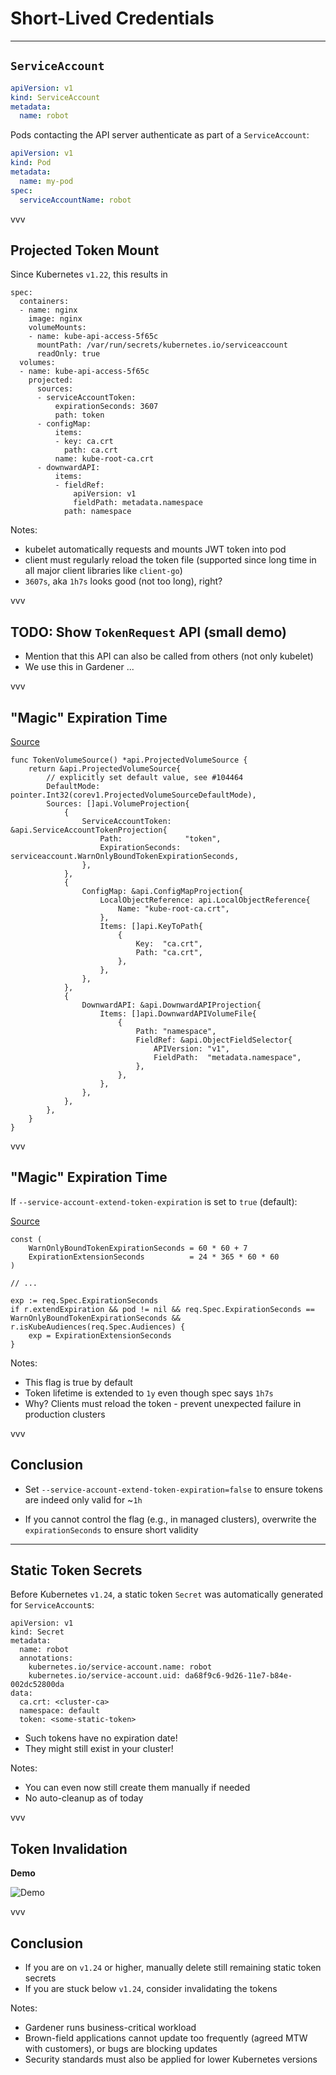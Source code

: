 # Short-Lived Credentials

---

## `ServiceAccount`

```yaml
apiVersion: v1
kind: ServiceAccount
metadata:
  name: robot
```

Pods contacting the API server authenticate as part of a `ServiceAccount`:

```yaml
apiVersion: v1
kind: Pod
metadata:
  name: my-pod
spec:
  serviceAccountName: robot
```

vvv

## Projected Token Mount

Since Kubernetes `v1.22`, this results in

```yaml[|9-26|5-8|1-26|14]
spec:
  containers:
  - name: nginx
    image: nginx
    volumeMounts:
    - name: kube-api-access-5f65c
      mountPath: /var/run/secrets/kubernetes.io/serviceaccount
      readOnly: true
  volumes:
  - name: kube-api-access-5f65c
    projected:
      sources:
      - serviceAccountToken:
          expirationSeconds: 3607
          path: token
      - configMap:
          items:
          - key: ca.crt
            path: ca.crt
          name: kube-root-ca.crt
      - downwardAPI:
          items:
          - fieldRef:
              apiVersion: v1
              fieldPath: metadata.namespace
            path: namespace
```

Notes:
- kubelet automatically requests and mounts JWT token into pod
- client must regularly reload the token file (supported since long time in all major client libraries like `client-go`)
- `3607s`, aka `1h7s` looks good (not too long), right?

vvv

## TODO: Show `TokenRequest` API (small demo)

- Mention that this API can also be called from others (not only kubelet)
- We use this in Gardener ...

vvv

## "Magic" Expiration Time

[Source](https://github.com/kubernetes/kubernetes/blob/475f9010f5faa7bdd439944a6f5f1ec206297602/plugin/pkg/admission/serviceaccount/admission.go#L421-L460)

```go[|9]
func TokenVolumeSource() *api.ProjectedVolumeSource {
	return &api.ProjectedVolumeSource{
		// explicitly set default value, see #104464
		DefaultMode: pointer.Int32(corev1.ProjectedVolumeSourceDefaultMode),
		Sources: []api.VolumeProjection{
			{
				ServiceAccountToken: &api.ServiceAccountTokenProjection{
					Path:              "token",
					ExpirationSeconds: serviceaccount.WarnOnlyBoundTokenExpirationSeconds,
				},
			},
			{
				ConfigMap: &api.ConfigMapProjection{
					LocalObjectReference: api.LocalObjectReference{
						Name: "kube-root-ca.crt",
					},
					Items: []api.KeyToPath{
						{
							Key:  "ca.crt",
							Path: "ca.crt",
						},
					},
				},
			},
			{
				DownwardAPI: &api.DownwardAPIProjection{
					Items: []api.DownwardAPIVolumeFile{
						{
							Path: "namespace",
							FieldRef: &api.ObjectFieldSelector{
								APIVersion: "v1",
								FieldPath:  "metadata.namespace",
							},
						},
					},
				},
			},
		},
	}
}
```

vvv

## "Magic" Expiration Time

If `--service-account-extend-token-expiration` is set to `true` (default):


[Source](https://github.com/kubernetes/kubernetes/blob/475f9010f5faa7bdd439944a6f5f1ec206297602/pkg/registry/core/serviceaccount/storage/token.go#L177-L180)

```go[|9]
const (
	WarnOnlyBoundTokenExpirationSeconds = 60 * 60 + 7
	ExpirationExtensionSeconds          = 24 * 365 * 60 * 60
)

// ...

exp := req.Spec.ExpirationSeconds
if r.extendExpiration && pod != nil && req.Spec.ExpirationSeconds == WarnOnlyBoundTokenExpirationSeconds && r.isKubeAudiences(req.Spec.Audiences) {
	exp = ExpirationExtensionSeconds
}
```

Notes:
- This flag is true by default
- Token lifetime is extended to `1y` even though spec says `1h7s`
- Why? Clients must reload the token - prevent unexpected failure in production clusters

vvv

## Conclusion

- Set `--service-account-extend-token-expiration=false` to ensure tokens are indeed only valid for ~`1h`

- If you cannot control the flag (e.g., in managed clusters), overwrite the `expirationSeconds` to ensure short validity

---

## Static Token Secrets

Before Kubernetes `v1.24`, a static token `Secret` was automatically generated for `ServiceAccount`s:

```yaml[|11]
apiVersion: v1
kind: Secret
metadata:
  name: robot
  annotations:
    kubernetes.io/service-account.name: robot
    kubernetes.io/service-account.uid: da68f9c6-9d26-11e7-b84e-002dc52800da
data:
  ca.crt: <cluster-ca>
  namespace: default
  token: <some-static-token>
```

- Such tokens have no expiration date!
- They might still exist in your cluster!

Notes:
- You can even now still create them manually if needed
- No auto-cleanup as of today

vvv

## Token Invalidation

**Demo**

![Demo](../assets/demo-time.gif)
<!-- .element: class="r-stretch" -->

vvv

## Conclusion

- If you are on `v1.24` or higher, manually delete still remaining static token secrets
- If you are stuck below `v1.24`, consider invalidating the tokens

Notes:
- Gardener runs business-critical workload
- Brown-field applications cannot update too frequently (agreed MTW with customers), or bugs are blocking updates
- Security standards must also be applied for lower Kubernetes versions
